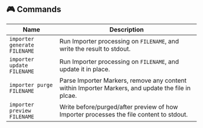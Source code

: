 ## 🎮 Commands

<!-- == export: list / begin == -->

| Name                         | Description                                                                                       |
| ---------------------------- | ------------------------------------------------------------------------------------------------- |
| `importer generate FILENAME` | Run Importer processing on `FILENAME`, and write the result to stdout.                            |
| `importer update FILENAME`   | Run Importer processing on `FILENAME`, and update it in place.                                    |
| `importer purge FILENAME`    | Parse Importer Markers, remove any content within Importer Markers, and update the file in plcae. |
| `importer preview FILENAME`  | Write before/purged/after preview of how Importer processes the file content to stdout.           |

<!-- == export: list / end == -->
